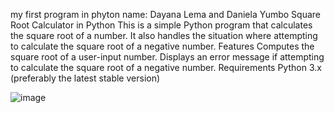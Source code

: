 my first program in phyton
name: Dayana Lema and Daniela Yumbo
Square Root Calculator in Python
This is a simple Python program that calculates the square root of a number. It also handles the situation where attempting to calculate the square root of a negative number.
Features
Computes the square root of a user-input number.
Displays an error message if attempting to calculate the square root of a negative number.
Requirements
Python 3.x (preferably the latest stable version)



![image](https://github.com/dayaLeCap/Programaenpython/assets/169932438/d420c79f-873c-44c2-abe4-60e5f1e84a49)
